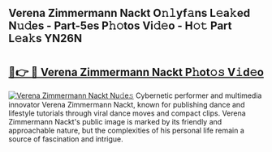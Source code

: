 ## Verena Zimmermann Nackt O𝚗𝚕yf𝚊ns L𝚎a𝚔ed N𝚞𝚍es - Part-5es P𝚑𝚘tos Vi𝚍𝚎o - H𝚘𝚝 Part L𝚎a𝚔s YN26N

# <h2><a href="http://kfc4zq.oniu.top/?m=Verena+Zimmermann+Nackt">🔗👉 🔴 Verena Zimmermann Nackt P𝚑ot𝚘𝚜 V𝚒d𝚎o</a></h2>

[![Verena Zimmermann Nackt Nu𝚍e𝚜](https://i.imgur.com/0qMVB7G.gif)](http://kfc4zq.oniu.top/?m=Verena+Zimmermann+Nackt)
Cybernetic performer and multimedia innovator Verena Zimmermann Nackt, known for publishing dance and lifestyle tutorials through viral dance moves and compact clips. Verena Zimmermann Nackt's public image is marked by its friendly and approachable nature, but the complexities of his personal life remain a source of fascination and intrigue.  
